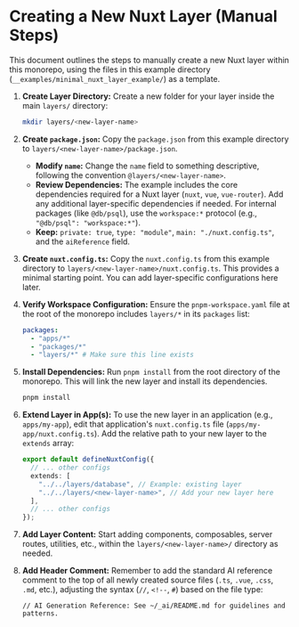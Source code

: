 # Creating a New Nuxt Layer (Manual Steps)

This document outlines the steps to manually create a new Nuxt layer within this monorepo, using the files in this example directory (`__examples/minimal_nuxt_layer_example/`) as a template.

1.  **Create Layer Directory:**
    Create a new folder for your layer inside the main `layers/` directory:

    ```bash
    mkdir layers/<new-layer-name>
    ```

2.  **Create `package.json`:**
    Copy the `package.json` from this example directory to `layers/<new-layer-name>/package.json`.

    - **Modify `name`:** Change the `name` field to something descriptive, following the convention `@layers/<new-layer-name>`.
    - **Review Dependencies:** The example includes the core dependencies required for a Nuxt layer (`nuxt`, `vue`, `vue-router`). Add any additional layer-specific dependencies if needed. For internal packages (like `@db/psql`), use the `workspace:*` protocol (e.g., `"@db/psql": "workspace:*"`).
    - **Keep:** `private: true`, `type: "module"`, `main: "./nuxt.config.ts"`, and the `aiReference` field.

3.  **Create `nuxt.config.ts`:**
    Copy the `nuxt.config.ts` from this example directory to `layers/<new-layer-name>/nuxt.config.ts`. This provides a minimal starting point. You can add layer-specific configurations here later.

4.  **Verify Workspace Configuration:**
    Ensure the `pnpm-workspace.yaml` file at the root of the monorepo includes `layers/*` in its `packages` list:

    ```yaml
    packages:
      - "apps/*"
      - "packages/*"
      - "layers/*" # Make sure this line exists
    ```

5.  **Install Dependencies:**
    Run `pnpm install` from the root directory of the monorepo. This will link the new layer and install its dependencies.

    ```bash
    pnpm install
    ```

6.  **Extend Layer in App(s):**
    To use the new layer in an application (e.g., `apps/my-app`), edit that application's `nuxt.config.ts` file (`apps/my-app/nuxt.config.ts`). Add the relative path to your new layer to the `extends` array:

    ```typescript
    export default defineNuxtConfig({
      // ... other configs
      extends: [
        "../../layers/database", // Example: existing layer
        "../../layers/<new-layer-name>", // Add your new layer here
      ],
      // ... other configs
    });
    ```

7.  **Add Layer Content:**
    Start adding components, composables, server routes, utilities, etc., within the `layers/<new-layer-name>/` directory as needed.

8.  **Add Header Comment:**
    Remember to add the standard AI reference comment to the top of all newly created source files (`.ts`, `.vue`, `.css`, `.md`, etc.), adjusting the syntax (`//`, `<!--`, `#`) based on the file type:
    ```
    // AI Generation Reference: See ~/_ai/README.md for guidelines and patterns.
    ```
